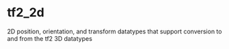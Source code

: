 # tf2_2d
2D position, orientation, and transform datatypes that support conversion to and from the tf2 3D datatypes
